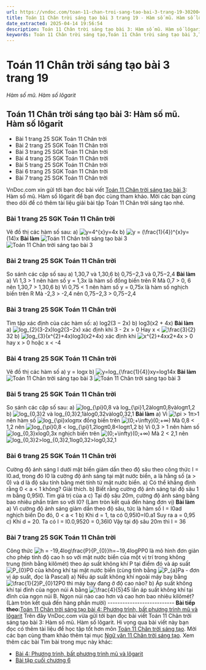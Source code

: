 ```yaml
---
url: https://vndoc.com/toan-11-chan-troi-sang-tao-bai-3-trang-19-302004
title: Toán 11 Chân trời sáng tạo bài 3 trang 19 - Hàm số mũ. Hàm số lôgarit - VnDoc.com
date_extracted: 2025-04-14 19:56:54
description: Toán 11 Chân trời sáng tạo bài 3: Hàm số mũ. Hàm số lôgarit được VnDoc.com sưu tầm và xin gửi tới bạn đọc cùng tham khảo.
keywords: Toán 11 Chân trời sáng tạo,Toán 11 Chân trời sáng tạo bài 3,Toán lớp 11 Chân trời sáng tạo,bài tập toán 11 Chân trời sáng tạo,giải sgk toán 11 Chân trời sáng tạo,giải toán 11 Chân trời sáng tạo,toán 11 ctst,toán 11 chân trời,toán 11,giải toán 11 Chân trời sáng tạo bài 3 Hàm số mũ Hàm số lôgarit,giải toán 11 Chân trời sáng tạo bài 3,Toán 11 Chân trời sáng tạo bài 3 Hàm số mũ Hàm số lôgarit,bài 3 Hàm số mũ Hàm số lôgarit,Hàm số mũ Hàm số lôgarit
---
```


# Toán 11 Chân trời sáng tạo bài 3 trang 19
 _Hàm số mũ. Hàm số lôgarit_
## Toán 11 Chân trời sáng tạo bài 3: Hàm số mũ. Hàm số lôgarit
  * Bài 1 trang 25 SGK Toán 11 Chân trời
  * Bài 2 trang 25 SGK Toán 11 Chân trời
  * Bài 3 trang 25 SGK Toán 11 Chân trời
  * Bài 4 trang 25 SGK Toán 11 Chân trời
  * Bài 5 trang 25 SGK Toán 11 Chân trời
  * Bài 6 trang 25 SGK Toán 11 Chân trời
  * Bài 7 trang 25 SGK Toán 11 Chân trời

VnDoc.com xin gửi tới bạn đọc bài viết [Toán 11 Chân trời sáng tạo bài 3](<https://vndoc.com/toan-11-chan-troi-sang-tao-bai-3-trang-19-302004>): Hàm số mũ. Hàm số lôgarit để bạn đọc cùng tham khảo. Mời các bạn cùng theo dõi để có thêm tài liệu giải bài tập Toán 11 Chân trời sáng tạo nhé.
### Bài 1 trang 25 SGK Toán 11 Chân trời
Vẽ đồ thị các hàm số sau:
a\) ![y=4^{x}](https://i.vdoc.vn/data/image/blank.png)y=4x
b\) ![y = \(\\frac{1}{4}\)^{x}](https://i.vdoc.vn/data/image/blank.png)y=\(14\)x
**Bài làm**
![Toán 11 Chân trời sáng tạo bài 3](https://i.vdoc.vn/data/image/2023/07/27/toan-11-chan-troi-sang-tao-bai-3-trang-19-1.jpg)
![Toán 11 Chân trời sáng tạo bài 3](https://i.vdoc.vn/data/image/2023/07/27/toan-11-chan-troi-sang-tao-bai-3-trang-19-2.jpg)
### Bài 2 trang 25 SGK Toán 11 Chân trời
So sánh các cặp số sau
a\) 1,30,7 và 1,30,6
b\) 0,75−2,3 và 0,75−2,4
**Bài làm**
a\) Vì 1,3 > 1 nên hàm số y = 1,3x là hàm số đồng biến trên R
Mà 0,7 > 0, 6 nên 1,30,7 > 1,30,6
b\) Vì 0,75 < 1 nên hàm số y = 0,75x là hàm số nghịch biến trên R
Mà -2,3 > -2,4 nên 0,75−2,3 > 0,75−2,4
### Bài 3 trang 25 SGK Toán 11 Chân trời
Tìm tập xác định của các hàm số:
a\) log2\(3 − 2x\)
b\) log3\(x2 \+ 4x\)
**Bài làm**
a\) ![log_{2}\(3-2x\)](https://i.vdoc.vn/data/image/blank.png)log2\(3−2x\) xác định khi 3 - 2x > 0 Hay x < ![\\frac{3}{2}](https://i.vdoc.vn/data/image/blank.png)32
b\) ![log_{3}\(x^{2}+4x\)](https://i.vdoc.vn/data/image/blank.png)log3\(x2+4x\) xác định khi ![x^{2}+4x](https://i.vdoc.vn/data/image/blank.png)x2+4x > 0 hay x > 0 hoặc x < -4
### Bài 4 trang 25 SGK Toán 11 Chân trời
Vẽ đồ thị các hàm số
a\) y = logx
b\) ![y=log_{\\frac{1}{4}}x](https://i.vdoc.vn/data/image/blank.png)y=log14x
**Bài làm**
![Toán 11 Chân trời sáng tạo bài 3](https://i.vdoc.vn/data/image/2023/07/27/toan-11-chan-troi-sang-tao-bai-3-trang-19-3.jpg)
![Toán 11 Chân trời sáng tạo bài 3](https://i.vdoc.vn/data/image/2023/07/27/toan-11-chan-troi-sang-tao-bai-3-trang-19-4.jpg)
### Bài 5 trang 25 SGK Toán 11 Chân trời
So sánh các cặp số sau:
a\) ![log_{\\pi}0,8 và log_{\\pi}1,2](https://i.vdoc.vn/data/image/blank.png)àlogπ0,8vàlogπ1,2
b\) ![log_{0,3}2 và log_{0,3}2,1](https://i.vdoc.vn/data/image/blank.png)àlog0,32vàlog0,32,1
**Bài làm**
a\) Vì ![\\pi > 1](https://i.vdoc.vn/data/image/blank.png)π>1 nên hàm số ![log_{\\pi}x](https://i.vdoc.vn/data/image/blank.png)logπx đồng biến trên ![\(0;+\\infty\)](https://i.vdoc.vn/data/image/blank.png)\(0;+∞\)
Mà 0,8 < 1,2 nên ![log_{\\pi}0,8 < log_{\\pi}1,2](https://i.vdoc.vn/data/image/blank.png)logπ0,8<logπ1,2
b\) Vì 0,3 > 1 nên hàm số ![log_{0,3}x](https://i.vdoc.vn/data/image/blank.png)log0,3x nghịch biến trên ![\(0;+\\infty\)](https://i.vdoc.vn/data/image/blank.png)\(0;+∞\)
Mà 2 < 2,1 nên ![log_{0,3}2>log_{0,3}2,1](https://i.vdoc.vn/data/image/blank.png)log0,32>log0,32,1
### Bài 6 trang 25 SGK Toán 11 Chân trời
Cường độ ánh sáng I dưới mặt biển giảm dần theo độ sâu theo công thức I = I0.ad, trong đó I0 là cường độ ánh sáng tại mặt nước biển, a là hằng số \(a > 0\) và d là độ sâu tính bằng mét tính từ mặt nước biển.
a\) Có thể khẳng định rằng 0 < a < 1 không? Giải thích.
b\) Biết rằng cường độ ánh sáng tại độ sâu 1 m bằng 0,95I0. Tìm giá trị của a
c\) Tại độ sâu 20m, cường độ ánh sáng bằng bao nhiêu phần trăm so với I0? \(Làm tròn kết quả đến hàng đơn vị\)
**Bài làm**
a\) Vì cường độ ánh sáng giảm dần theo độ sâu, tức là hàm số I = I0ad nghịch biến
Do đó, 0 < a < 1
b\) Khi d = 1, ta có 0,95I0=I0.a1
Suy ra a = 0,95
c\) Khi d = 20. Ta có I = I0.0,9520 = 0,36I0
Vậy tại độ sâu 20m thì I = 36
### Bài 7 trang 25 SGK Toán 11 Chân trời
Công thức ![h = -19,4log\\frac{P}{P_{0}}](https://i.vdoc.vn/data/image/blank.png)h=−19,4logPP0 là mô hình đơn giản cho phép tính độ cao h so với mặt nước biển của một vị trí trong không trung \(tính bằng kilômét\) theo áp suất không khí P tại điểm đó và áp suất ![P_{0}](https://i.vdoc.vn/data/image/blank.png)P0 của không khí tại mặt nước biển \(cùng tính bằng ![P_{a}](https://i.vdoc.vn/data/image/blank.png)Pa \- đơn vị áp suất, đọc là Pascal\)
a\) Nếu áp suất không khí ngoài máy bay bằng ![\\frac{1}{2}P_{0}](https://i.vdoc.vn/data/image/blank.png)12P0 thì máy bay đang ở độ cao nào?
b\) Áp suất không khí tại đỉnh của ngọn núi A bằng ![\\frac{4}{5}](https://i.vdoc.vn/data/image/blank.png)45 lần áp suất không khí tại đỉnh của ngọn núi B. Ngọn núi nào cao hơn và cao hơn bao nhiêu kilômét? \(Làm tròn kết quả đến hàng phần mười\)
\---------------------------
**Bài tiếp theo:**[Toán 11 Chân trời sáng tạo bài 4: Phương trình, bất phương trình mũ và lôgarit](<https://vndoc.com/toan-11-chan-troi-sang-tao-bai-4-trang-26-302013>)
Trên đây VnDoc.com vừa gửi tới bạn đọc bài viết Toán 11 Chân trời sáng tạo bài 3: Hàm số mũ. Hàm số lôgarit. Hi vọng qua bài viết này bạn đọc có thêm tài liệu để học tập tốt hơn môn [Toán 11 Chân trời sáng tạo](<https://vndoc.com/toan-11-chan-troi-sang-tao>). Mời các bạn cùng tham khảo thêm tại mục [Ngữ văn 11 Chân trời sáng tạo](<https://vndoc.com/ngu-van-11-chan-troi-sang-tao>).
Xem thêm các bài Tìm bài trong mục này khác:
  * [Bài 4: Phương trình, bất phương trình mũ và lôgarit](</toan-11-chan-troi-sang-tao-bai-4-trang-26-302013>)
  * [Bài tập cuối chương 6](</toan-11-chan-troi-sang-tao-bai-tap-cuoi-chuong-6-302018>)

